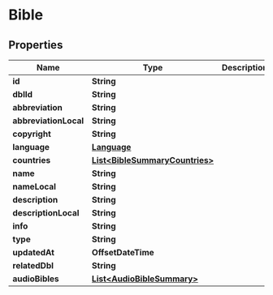 

# Bible


## Properties

Name | Type | Description | Notes
------------ | ------------- | ------------- | -------------
**id** | **String** |  | 
**dblId** | **String** |  | 
**abbreviation** | **String** |  | 
**abbreviationLocal** | **String** |  | 
**copyright** | **String** |  | 
**language** | [**Language**](Language.md) |  | 
**countries** | [**List&lt;BibleSummaryCountries&gt;**](BibleSummaryCountries.md) |  | 
**name** | **String** |  | 
**nameLocal** | **String** |  | 
**description** | **String** |  | 
**descriptionLocal** | **String** |  | 
**info** | **String** |  | 
**type** | **String** |  | 
**updatedAt** | **OffsetDateTime** |  | 
**relatedDbl** | **String** |  | 
**audioBibles** | [**List&lt;AudioBibleSummary&gt;**](AudioBibleSummary.md) |  | 



